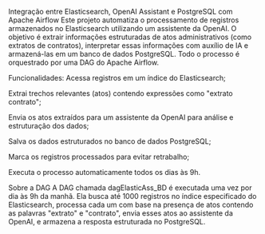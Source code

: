 Integração entre Elasticsearch, OpenAI Assistant e PostgreSQL com Apache Airflow
Este projeto automatiza o processamento de registros armazenados no Elasticsearch utilizando um assistente da OpenAI. O objetivo é extrair informações estruturadas de atos administrativos (como extratos de contratos), interpretar essas informações com auxílio de IA e armazená-las em um banco de dados PostgreSQL. Todo o processo é orquestrado por uma DAG do Apache Airflow.

Funcionalidades:
Acessa registros em um índice do Elasticsearch;

Extrai trechos relevantes (atos) contendo expressões como "extrato contrato";

Envia os atos extraídos para um assistente da OpenAI para análise e estruturação dos dados;

Salva os dados estruturados no banco de dados PostgreSQL;

Marca os registros processados para evitar retrabalho;

Executa o processo automaticamente todos os dias às 9h.


Sobre a DAG
A DAG chamada dagElasticAss_BD é executada uma vez por dia às 9h da manhã. Ela busca até 1000 registros no índice especificado do Elasticsearch, processa cada um com base na presença de atos contendo as palavras "extrato" e "contrato", envia esses atos ao assistente da OpenAI, e armazena a resposta estruturada no PostgreSQL.
